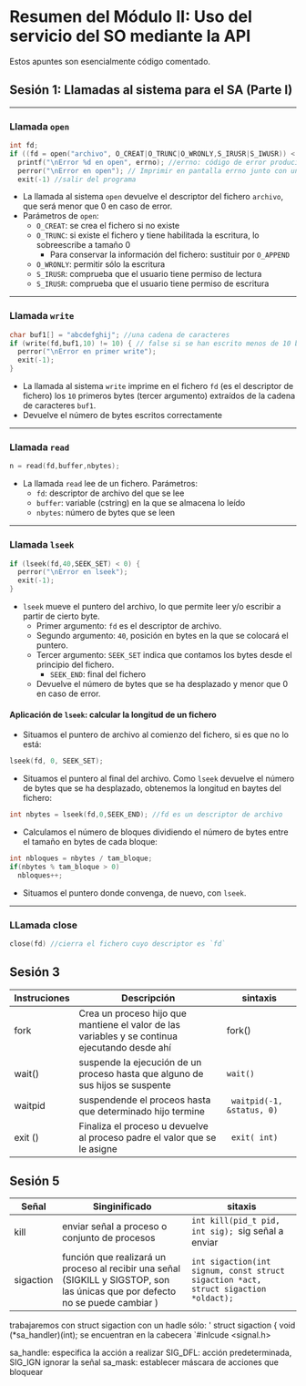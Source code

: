 # Resumen del Módulo II: Uso del servicio del SO mediante la API
Estos apuntes son esencialmente código comentado.

## Sesión 1: Llamadas al sistema para el SA (Parte I)
---
### Llamada `open`
```c
int fd;
if ((fd = open("archivo", O_CREAT|O_TRUNC|O_WRONLY,S_IRUSR|S_IWUSR)) < 0) // llamada al sistema open
  printf("\nError %d en open", errno); //errno: código de error producido por la llamada al sistema
  perror("\nError en open"); // Imprimir en pantalla errno junto con un mensaje de error
  exit(-1) //salir del programa
```
- La llamada al sistema `open` devuelve el descriptor del fichero `archivo`, que será menor que 0 en caso de error.
- Parámetros de `open`:
  - `O_CREAT`: se crea el fichero si no existe
  - `O_TRUNC`: si existe el fichero y tiene habilitada la escritura, lo sobreescribe a tamaño 0
    - Para conservar la información del fichero: sustituir por `O_APPEND`
  - `O_WRONLY`: permitir sólo la escritura
  - `S_IRUSR`: comprueba que el usuario tiene permiso de lectura
  - `S_IRUSR`: comprueba que el usuario tiene permiso de escritura
---

### Llamada `write`
```c
char buf1[] = "abcdefghij"; //una cadena de caracteres
if (write(fd,buf1,10) != 10) { // false si se han escrito menos de 10 bytes y se desencadena el error
  perror("\nError en primer write");
  exit(-1);
}
```
- La llamada al sistema `write` imprime en el fichero `fd` (es el descriptor de fichero) los `10` primeros bytes (tercer argumento) extraídos de la cadena de caracteres `buf1`.
- Devuelve el número de bytes escritos correctamente
---

### Llamada `read`
```c
n = read(fd,buffer,nbytes);
```
- La llamada `read` lee de un fichero. Parámetros:
  - `fd`: descriptor de archivo del que se lee
  - `buffer`: variable (cstring) en la que se almacena lo leído
  - `nbytes`: número de bytes que se leen
---

### Llamada `lseek`
```c
if (lseek(fd,40,SEEK_SET) < 0) {
  perror("\nError en lseek");
  exit(-1);
}
```
- `lseek` mueve  el puntero del archivo, lo que permite leer y/o escribir a partir de cierto byte.
  - Primer argumento: `fd` es el descriptor de archivo.
  - Segundo argumento: `40`, posición en bytes en la que se colocará el puntero.
  - Tercer argumento: `SEEK_SET` indica que contamos los bytes desde el principio del fichero.
    - `SEEK_END`: final del fichero
  - Devuelve el número de bytes que se ha desplazado y menor que 0 en caso de error.

#### Aplicación de `lseek`: calcular la longitud de un fichero
- Situamos el puntero de archivo al comienzo del fichero, si es que no lo está:
```c
lseek(fd, 0, SEEK_SET);
```
- Situamos el puntero al final del archivo. Como `lseek` devuelve el número de bytes que se ha desplazado, obtenemos la longitud en baytes del fichero:
```c
int nbytes = lseek(fd,0,SEEK_END); //fd es un descriptor de archivo
```
- Calculamos el número de bloques dividiendo el número de bytes entre el tamaño en bytes de cada bloque:
```c
int nbloques = nbytes / tam_bloque;
if(nbytes % tam_bloque > 0)
  nbloques++;
```
- Situamos el puntero donde convenga, de nuevo, con `lseek`.
---

### LLamada close
```c
close(fd) //cierra el fichero cuyo descriptor es `fd`
```
## Sesión 3 

Instruciones | Descripción | sintaxis 
---| --- | ---   
fork | Crea un proceso hijo que mantiene el valor de las variables y se continua ejecutando desde ahí | fork()  
wait() | suspende la ejecución de un proceso hasta que alguno de sus hijos se suspente | `wait()`  
waitpid | suspendende el proceos hasta que determinado hijo termine |` waitpid(-1, &status, 0)`  
exit () | Finaliza el proceso u devuelve al proceso padre el valor que se le asigne | ` exit( int)`  


## Sesión 5  


Señal | Singinificado | sitaxis   
--- | --- | ---  
kill | enviar señal a proceso o conjunto de procesos  | `int kill(pid_t pid, int sig); `sig señal a enviar   
sigaction | función que realizará un proceso al recibir una señal  (SIGKILL y SIGSTOP, son las únicas que por defecto no se puede cambiar ) | `int sigaction(int signum, const struct sigaction *act, struct sigaction *oldact);`  


trabajaremos con struct sigaction con un hadle sólo: ' struct sigaction {
void (*sa_handler)(int);
se encuentran en la cabecera `#inlcude <signal.h>

sa_handle: especifica la acción a realizar  SIG_DFL: acción predeterminada, SIG_IGN ignorar la señal
sa_mask: establecer máscara de acciones que bloquear 

